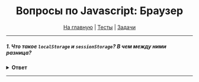 <div align="center">

<h1>Вопросы по Javascript: Браузер</h1>

<a href="https://github.com/dollaween/javascript-questions">На главную</a> | <a href="https://github.com/dollaween/javascript-tests">Тесты</a> | <a href="https://github.com/dollaween/javascript-tests">Задачи</a>

</div>

---

##### 1. Что такое `localStorage` и `sessionStorage`? В чем между ними разница?

<details><summary><b>Ответ</b></summary>
<p>

`localStorage` и `sessionStorage` позволяют получить доступ к объекту `Storage` и манипулировать парами `key` `value` (которые могут быть только в виде строк).

* `Storage.getItem(key)` — получить значение по ключу.
* `Storage.setItem(key, value)` — установить значение `value` для ключа `key`.
* `Storage.removeItem(key)` — удалить ключ из `Storage`.
* `Storage.clear()` — удалить все ключи из `Storage`.
* `Storage.key(index)` — получить имя `index`-ного ключа.

**Особенности `localStorage`:**
1. Этот объект один на все вкладки и окна в рамках источника (один и тот же домен/протокол/порт).
2. Данные не имеют срока давности. Сохраняются после перезапуска браузера и ОС.

**Особенности `sessionStorage`:**
1. Объект существует только в рамках текущей вкладки браузера. Но он разделен между `iframe` на той же вкладке.
2. Данные продолжают существовать после перезагрузки страницы, но не после закрытия/открытия вкладки.

</p>
</details>

---


